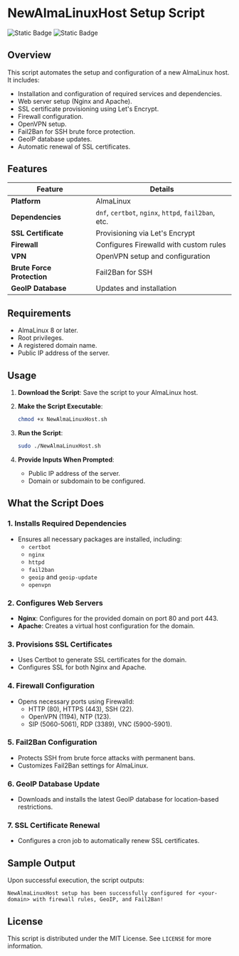 
# NewAlmaLinuxHost Setup Script

![Static Badge](https://img.shields.io/badge/Author-Jgooch-1F4D37)
![Static Badge](https://img.shields.io/badge/Platform-AlmaLinux-blue)

## Overview

This script automates the setup and configuration of a new AlmaLinux host. It includes:

- Installation and configuration of required services and dependencies.
- Web server setup (Nginx and Apache).
- SSL certificate provisioning using Let's Encrypt.
- Firewall configuration.
- OpenVPN setup.
- Fail2Ban for SSH brute force protection.
- GeoIP database updates.
- Automatic renewal of SSL certificates.

## Features

| Feature                  | Details                                           |
|--------------------------|---------------------------------------------------|
| **Platform**             | AlmaLinux                                         |
| **Dependencies**         | `dnf`, `certbot`, `nginx`, `httpd`, `fail2ban`, etc. |
| **SSL Certificate**      | Provisioning via Let's Encrypt                   |
| **Firewall**             | Configures Firewalld with custom rules           |
| **VPN**                  | OpenVPN setup and configuration                  |
| **Brute Force Protection** | Fail2Ban for SSH                                |
| **GeoIP Database**       | Updates and installation                         |

## Requirements

- AlmaLinux 8 or later.
- Root privileges.
- A registered domain name.
- Public IP address of the server.

## Usage

1. **Download the Script**:
   Save the script to your AlmaLinux host.

2. **Make the Script Executable**:
   ```bash
   chmod +x NewAlmaLinuxHost.sh
   ```

3. **Run the Script**:
   ```bash
   sudo ./NewAlmaLinuxHost.sh
   ```

4. **Provide Inputs When Prompted**:
   - Public IP address of the server.
   - Domain or subdomain to be configured.

## What the Script Does

### **1. Installs Required Dependencies**
- Ensures all necessary packages are installed, including:
  - `certbot`
  - `nginx`
  - `httpd`
  - `fail2ban`
  - `geoip` and `geoip-update`
  - `openvpn`

### **2. Configures Web Servers**
- **Nginx**: Configures for the provided domain on port 80 and port 443.
- **Apache**: Creates a virtual host configuration for the domain.

### **3. Provisions SSL Certificates**
- Uses Certbot to generate SSL certificates for the domain.
- Configures SSL for both Nginx and Apache.

### **4. Firewall Configuration**
- Opens necessary ports using Firewalld:
  - HTTP (80), HTTPS (443), SSH (22).
  - OpenVPN (1194), NTP (123).
  - SIP (5060-5061), RDP (3389), VNC (5900-5901).

### **5. Fail2Ban Configuration**
- Protects SSH from brute force attacks with permanent bans.
- Customizes Fail2Ban settings for AlmaLinux.

### **6. GeoIP Database Update**
- Downloads and installs the latest GeoIP database for location-based restrictions.

### **7. SSL Certificate Renewal**
- Configures a cron job to automatically renew SSL certificates.

## Sample Output

Upon successful execution, the script outputs:
```
NewAlmaLinuxHost setup has been successfully configured for <your-domain> with firewall rules, GeoIP, and Fail2Ban!
```

## License

This script is distributed under the MIT License. See `LICENSE` for more information.
